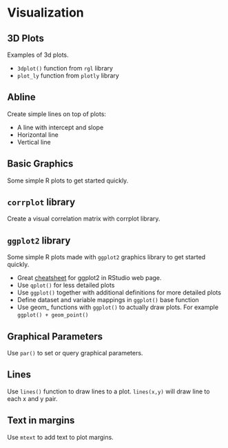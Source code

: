 # Visualization #

## 3D Plots 
Examples of 3d plots.
* `3dplot()` function from `rgl` library
* `plot_ly` function from `plotly` library

## Abline
Create simple lines on top of plots:
* A line with intercept and slope
* Horizontal line
* Vertical line

## Basic Graphics 
Some simple R plots to get started quickly.

## `corrplot` library 
Create a visual correlation matrix with corrplot library.

## `ggplot2` library 
Some simple R plots made with `ggplot2` graphics library to get started quickly.
* Great [cheatsheet](https://www.rstudio.com/resources/cheatsheets/) for ggplot2 in RStudio web page.
* Use `qplot()` for less detailed plots
* Use `ggplot()` together with additional definitions for more detailed plots
* Define dataset and variable mappings in `ggplot()` base function
* Use geom_ functions with `ggplot()` to actually draw plots. For example `ggplot() + geom_point()`

## Graphical Parameters
Use `par()` to set or query graphical parameters.

## Lines
Use `lines()` function to draw lines to a plot.
`lines(x,y)` will draw line to each x and y pair.

## Text in margins
Use `mtext` to add text to plot margins.